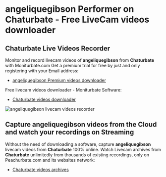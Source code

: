 # angeliquegibson Performer on Chaturbate - Free LiveCam videos downloader

## Chaturbate Live Videos Recorder

Monitor and record livecam videos of **angeliquegibson** from **Chaturbate** with Moniturbate.com
Get a premium trial for free by just and only registering with your Email address:
* [angeliquegibson Premium videos downloader](https://moniturbate.com/request-demo-licence-key.html)

Free livecam videos downloader - Moniturbate Software:
* [Chaturbate videos downloader](https://moniturbate.com/moniturbate-download-software.html)

![angeliquegibson livecam videos recorder](https://peachurnet.com/templates/moniturbate-software.png)


## Capture angeliquegibson videos from the Cloud and watch your recordings on Streaming

Without the need of downloading a software, capture **angeliquegibson** livecam videos from **Chaturbate** 100% online.
Watch Livecam archives from **Chaturbate** unlimitedly from thousands of existing recordings, only on Peachurbate.com and its websites network:
* [Chaturbate videos archives](https://peachurnet.com/)